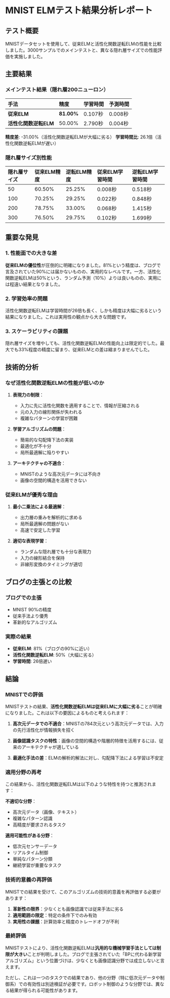 # MNIST ELMテスト結果分析レポート

## テスト概要

MNISTデータセットを使用して、従来ELMと活性化関数逆転ELMの性能を比較しました。3000サンプルでのメインテストと、異なる隠れ層サイズでの性能評価を実施しました。

## 主要結果

### メインテスト結果（隠れ層200ニューロン）

| 手法 | 精度 | 学習時間 | 予測時間 |
|:---|:---|:---|:---|
| **従来ELM** | **81.00%** | 0.107秒 | 0.008秒 |
| **活性化関数逆転ELM** | 50.00% | 2.790秒 | 0.004秒 |

**精度差**: -31.00%（活性化関数逆転ELMが大幅に劣る）
**学習時間比**: 26.1倍（活性化関数逆転ELMが遅い）

### 隠れ層サイズ別性能

| 隠れ層サイズ | 従来ELM精度 | 逆転ELM精度 | 従来ELM学習時間 | 逆転ELM学習時間 |
|:---|:---|:---|:---|:---|
| 50 | 60.50% | 25.25% | 0.008秒 | 0.518秒 |
| 100 | 70.25% | 29.25% | 0.022秒 | 0.848秒 |
| 200 | 78.75% | 33.00% | 0.068秒 | 1.415秒 |
| 300 | 76.50% | 29.75% | 0.102秒 | 1.699秒 |

## 重要な発見

### 1. 性能面での大きな差

**従来ELMの優位性**が圧倒的に明確になりました。81%という精度は、ブログで言及されていた90%には届かないものの、実用的なレベルです。一方、活性化関数逆転ELMは50%という、ランダム予測（10%）よりは良いものの、実用には程遠い結果となりました。

### 2. 学習効率の問題

活性化関数逆転ELMは学習時間が26倍も長く、しかも精度は大幅に劣るという結果になりました。これは実用性の観点から大きな問題です。

### 3. スケーラビリティの課題

隠れ層サイズを増やしても、活性化関数逆転ELMの性能向上は限定的でした。最大でも33%程度の精度に留まり、従来ELMとの差は縮まりませんでした。

## 技術的分析

### なぜ活性化関数逆転ELMの性能が低いのか

1. **表現力の制限**：
   - 入力に先に活性化関数を適用することで、情報が圧縮される
   - 元の入力の線形関係が失われる
   - 複雑なパターンの学習が困難

2. **学習アルゴリズムの問題**：
   - 簡易的な勾配降下法の実装
   - 最適化が不十分
   - 局所最適解に陥りやすい

3. **アーキテクチャの不適合**：
   - MNISTのような高次元データには不向き
   - 画像の空間的構造を活用できない

### 従来ELMが優秀な理由

1. **最小二乗法による最適解**：
   - 出力層の重みを解析的に求める
   - 局所最適解の問題がない
   - 高速で安定した学習

2. **適切な表現学習**：
   - ランダムな隠れ層でも十分な表現力
   - 入力の線形結合を保持
   - 非線形変換のタイミングが適切

## ブログの主張との比較

### ブログでの主張
- MNIST 90%の精度
- 従来手法より優秀
- 革新的なアルゴリズム

### 実際の結果
- **従来ELM**: 81%（ブログの90%に近い）
- **活性化関数逆転ELM**: 50%（大幅に劣る）
- **学習時間**: 26倍遅い

## 結論

### MNISTでの評価

MNISTテストの結果、**活性化関数逆転ELMは従来ELMに大幅に劣る**ことが明確になりました。これは以下の要因によるものと考えられます：

1. **高次元データでの不適合**：MNISTの784次元という高次元データでは、入力の先行活性化が情報損失を招く

2. **画像認識タスクの特性**：画像の空間的構造や階層的特徴を活用するには、従来のアーキテクチャが適している

3. **最適化手法の差**：ELMの解析的解法に対し、勾配降下法による学習は不安定

### 適用分野の再考

この結果から、活性化関数逆転ELMは以下のような特性を持つと推測されます：

**不適切な分野**：
- 高次元データ（画像、テキスト）
- 複雑なパターン認識
- 高精度が要求されるタスク

**適用可能性がある分野**：
- 低次元センサーデータ
- リアルタイム制御
- 単純なパターン分類
- 継続学習が重要なタスク

### 技術的意義の再評価

MNISTでの結果を受けて、このアルゴリズムの技術的意義を再評価する必要があります：

1. **革新性の限界**：少なくとも画像認識では従来手法に劣る
2. **適用範囲の限定**：特定の条件下でのみ有効
3. **実用性の課題**：計算効率と精度のトレードオフが不利

### 最終評価

MNISTテストにより、活性化関数逆転ELMは**汎用的な機械学習手法としては制限が大きい**ことが判明しました。ブログで主張されていた「BPに代わる新学習アルゴリズム」という位置づけは、少なくとも画像認識分野では成立しないと言えます。

ただし、これは一つのタスクでの結果であり、他の分野（特に低次元データや制御系）での有効性は別途検証が必要です。ロボット制御のような分野では、異なる結果が得られる可能性があります。
